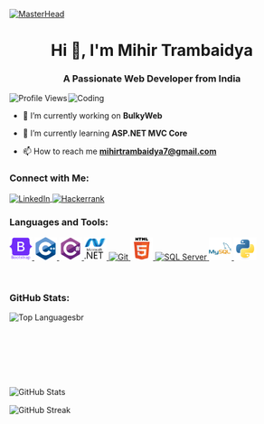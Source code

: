 [![MasterHead](https://no-flux.beaude.net/wp-content/uploads/2015/07/dLYfYLBGDmmQ3DSWcfNk8Q-default_x2.gif)](https://rishavchanda.io)
<h1 align="center">Hi 👋, I'm Mihir Trambaidya</h1> <h3 align="center">A Passionate Web Developer from India</h3> <img align="right" alt="Coding" width="400" src="https://i.imgflip.com/5tksvw.gif"> <p align="left"> <img src="https://komarev.com/ghpvc/?username=mihir-21&label=Profile%20views&color=0e75b6&style=flat" alt="Profile Views" /> </p>

- 🔭 I’m currently working on **BulkyWeb**

- 🌱 I’m currently learning **ASP.NET MVC Core**

- 📫 How to reach me **mihirtrambaidya7@gmail.com**

<h3 align="left">Connect with Me:</h3> <p align="left"> <a href="https://linkedin.com/in/mihir trambadiya" target="blank"> <img align="center" src="https://raw.githubusercontent.com/rahuldkjain/github-profile-readme-generator/master/src/images/icons/Social/linked-in-alt.svg" alt="LinkedIn" height="30" width="40" /> </a> <a href="https://www.hackerrank.com/trambadiya mihir" target="blank"> <img align="center" src="https://raw.githubusercontent.com/rahuldkjain/github-profile-readme-generator/master/src/images/icons/Social/hackerrank.svg" alt="Hackerrank" height="30" width="40" /> </a> </p>

<h3 align="left">Languages and Tools:</h3> <p align="left"> <a href="https://getbootstrap.com" target="_blank" rel="noreferrer"> <img src="https://raw.githubusercontent.com/devicons/devicon/master/icons/bootstrap/bootstrap-plain-wordmark.svg" alt="Bootstrap" width="40" height="40"/> </a> <a href="https://www.w3schools.com/cpp/" target="_blank" rel="noreferrer"> <img src="https://raw.githubusercontent.com/devicons/devicon/master/icons/cplusplus/cplusplus-original.svg" alt="C++" width="40" height="40"/> </a> <a href="https://www.w3schools.com/cs/" target="_blank" rel="noreferrer"> <img src="https://raw.githubusercontent.com/devicons/devicon/master/icons/csharp/csharp-original.svg" alt="C#" width="40" height="40"/> </a> <a href="https://dotnet.microsoft.com/" target="_blank" rel="noreferrer"> <img src="https://raw.githubusercontent.com/devicons/devicon/master/icons/dot-net/dot-net-original-wordmark.svg" alt=".NET" width="40" height="40"/> </a> <a href="https://git-scm.com/" target="_blank" rel="noreferrer"> <img src="https://www.vectorlogo.zone/logos/git-scm/git-scm-icon.svg" alt="Git" width="40" height="40"/> </a> <a href="https://www.w3.org/html/" target="_blank" rel="noreferrer"> <img src="https://raw.githubusercontent.com/devicons/devicon/master/icons/html5/html5-original-wordmark.svg" alt="HTML5" width="40" height="40"/> </a> <a href="https://www.microsoft.com/en-us/sql-server" target="_blank" rel="noreferrer"> <img src="https://www.svgrepo.com/show/303229/microsoft-sql-server-logo.svg" alt="SQL Server" width="40" height="40"/> </a> <a href="https://www.mysql.com/" target="_blank" rel="noreferrer"> <img src="https://raw.githubusercontent.com/devicons/devicon/master/icons/mysql/mysql-original-wordmark.svg" alt="MySQL" width="40" height="40"/> </a> <a href="https://www.python.org" target="_blank" rel="noreferrer"> <img src="https://raw.githubusercontent.com/devicons/devicon/master/icons/python/python-original.svg" alt="Python" width="40" height="40"/> </a> </p><br>

<h3 align="left">GitHub Stats:</h3> <p><img align="left" src="https://github-readme-stats.vercel.app/api/top-langs?username=mihir-21&show_icons=true&locale=en&layout=compact" alt="Top Languages" /></p>br</br></p> <br><br><br><br><br> <p><img align="center" src="https://github-readme-stats.vercel.app/api?username=mihir-21&show_icons=true&locale=en" alt="GitHub Stats" /></p> <p><img align="center" src="https://github-readme-streak-stats.herokuapp.com/?user=mihir-21&" alt="GitHub Streak" /></p>
